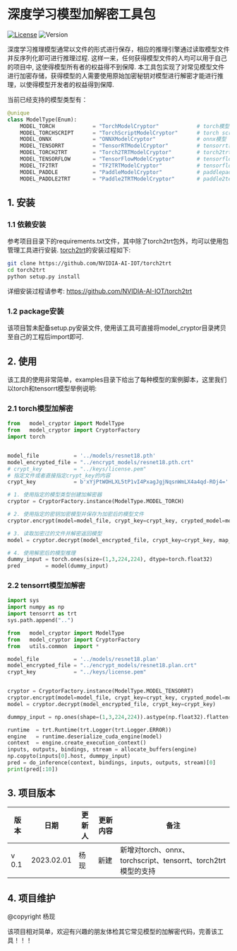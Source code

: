 # 深度学习模型加解密工具包

[![License](https://img.shields.io/badge/License-Apache_2.0-yellogreen.svg)](https://opensource.org/licenses/Apache-2.0) ![Version](https://img.shields.io/badge/Version-v0.1-blue)


深度学习推理模型通常以文件的形式进行保存，相应的推理引擎通过读取模型文件并反序列化即可进行推理过程. 这样一来，任何获得模型文件的人均可以用于自己的项目中, 这使得模型所有者的权益得不到保障. 本工具包实现了对常见模型文件进行加密存储，获得模型的人需要使用原始加密秘钥对模型进行解密才能进行推理，以使得模型开发者的权益得到保障.

当前已经支持的模型类型有：

```python
@unique
class ModelType(Enum): 
    MODEL_TORCH            = "TorchModelCryptor"            # torch模型
    MODEL_TORCHSCRIPT      = "TorchScriptModelCryptor"      # torch script模型, torch.jit.script或torch.jit.trace保存
    MODEL_ONNX             = "ONNXModelCryptor"             # onnx模型
    MODEL_TENSORRT         = "TensorRTModelCryptor"         # tensorrt模型
    MODEL_TORCH2TRT        = "Torch2TRTModelCryptor"        # torch2trt模型
    MODEL_TENSORFLOW       = "TensorFlowModelCryptor"       # tensorflow模型
    MODEL_TF2TRT           = "TF2TRTModelCryptor"           # tensorflow2tensorrt模型
    MODEL_PADDLE           = "PaddleModelCryptor"           # paddlepaddle模型
    MODEL_PADDLE2TRT       = "Paddle2TRTModelCryptor"       # paddle2tensorrt模型
```

## 1. 安装

### 1.1 依赖安装

参考项目目录下的requirements.txt文件，其中除了torch2trt包外，均可以使用包管理工具进行安装. [torch2trt](https://github.com/NVIDIA-AI-IOT/torch2trt)的安装过程如下:

```bash
git clone https://github.com/NVIDIA-AI-IOT/torch2trt
cd torch2trt
python setup.py install
```

详细安装过程请参考: https://github.com/NVIDIA-AI-IOT/torch2trt

### 1.2 package安装

该项目暂未配备setup.py安装文件, 使用该工具可直接将model_cryptor目录拷贝至自己的工程后import即可.


## 2. 使用

该工具的使用非常简单，examples目录下给出了每种模型的案例脚本，这里我们以torch和tensorrt模型举例说明:

### 2.1 torch模型加解密

```python
from   model_cryptor import ModelType
from   model_cryptor import CryptorFactory
import torch


model_file           = '../models/resnet18.pth'
model_encrypted_file = "../encrypt_models/resnet18.pth.crt"
# crypt_key          = "../keys/license.pem"
# 指定文件或者直接指定crypt_key的内容
crypt_key            = b'xYjPtWOHLXL5tP1vI4PxagJgjNqsnWmLX4a4qd-ROj4='  

# 1. 使用指定的模型类型创建加解密器
cryptor = CryptorFactory.instance(ModelType.MODEL_TORCH) 

# 2. 使用指定的密钥加密模型并保存为加密后的模型文件    
cryptor.encrypt(model=model_file, crypt_key=crypt_key, crypted_model=model_encrypted_file)

# 3. 读取加密过的文件并解密返回模型    
model = cryptor.decrypt(model_encrypted_file, crypt_key=crypt_key, map_location = "cpu")

# 4. 使用解密后的模型推理
dummy_input = torch.ones(size=(1,3,224,224), dtype=torch.float32)
pred        = model(dummy_input)
```



### 2.2 tensorrt模型加解密

```python
import sys
import numpy as np
import tensorrt as trt
sys.path.append("..")

from   model_cryptor import ModelType
from   model_cryptor import CryptorFactory
from   utils.common  import *

model_file           = '../models/resnet18.plan'
model_encrypted_file = "../encrypt_models/resnet18.plan.crt"
crypt_key            = "../keys/license.pem"


cryptor = CryptorFactory.instance(ModelType.MODEL_TENSORRT)
cryptor.encrypt(model=model_file, crypt_key=crypt_key, crypted_model=model_encrypted_file)
model = cryptor.decrypt(model_encrypted_file, crypt_key=crypt_key)

dummpy_input = np.ones(shape=(1,3,224,224)).astype(np.float32).flatten()

runtime  = trt.Runtime(trt.Logger(trt.Logger.ERROR)) 
engine   = runtime.deserialize_cuda_engine(model)   
context  = engine.create_execution_context() 
inputs, outputs, bindings, stream = allocate_buffers(engine)
np.copyto(inputs[0].host, dummpy_input)
pred = do_inference(context, bindings, inputs, outputs, stream)[0]
print(pred[:10])
```

## 3. 项目版本

|    版本   |  日期  | 更新人  |  更新内容   | 备注  |
|   ----   | ----  |   ----  | ----  |  ----  | 
|  v 0.1  | 2023.02.01  | 杨现  |  新建   | 新增对torch、onnx、torchscript、tensorrt、torch2trt模型的支持  |


## 4. 项目维护

@copyright 杨现


该项目相对简单，欢迎有兴趣的朋友体检其它常见模型的加解密代码，完善该工具！！！
